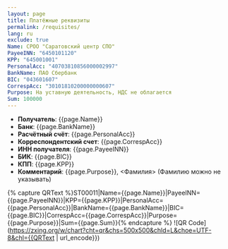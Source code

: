 ```yaml
---
layout: page
title: Платёжные реквизиты
permalink: /requisites/
lang: ru
exclude: true
Name: СРОО "Саратовский центр СПО"
PayeeINN: "6450101120"
KPP: "645001001"
PersonalAcc: "40703810856000002997"
BankName: ПАО Сбербанк
BIC: "043601607"
CorrespAcc: "30101810200000000607"
Purpose: На уставную деятельность, НДС не облагается
Sum: 100000
---
```

* **Получатель**: {{page.Name}}
* **Банк**: {{page.BankName}}
* **Расчётный счёт**: {{page.PersonalAcc}}
* **Корреспондентский счет**: {{page.CorrespAcc}}
* **ИНН получателя**: {{page.PayeeINN}}
* **БИК**: {{page.BIC}}
* **КПП**: {{page.KPP}}
* **Комментарий**: {{page.Purpose}}, &lt;Фамилия&gt;
(Фамилию можно не указывать)

{% capture QRText %}ST00011|Name={{page.Name}}|PayeeINN={{page.PayeeINN}}|KPP={{page.KPP}}|PersonalAcc={{page.PersonalAcc}}|BankName={{page.BankName}}|BIC={{page.BIC}}|CorrespAcc={{page.CorrespAcc}}|Purpose={{page.Purpose}}|Sum={{page.Sum}}{% endcapture %}
![QR Code](https://zxing.org/w/chart?cht=qr&chs=500x500&chld=L&choe=UTF-8&chl={{QRText | url_encode}})
